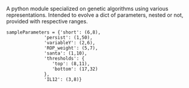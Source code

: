 A python module specialized on genetic algorithms using various representations. 
Intended to evolve a dict of parameters, nested or not, provided with respective ranges.

```
sampleParameters = {'short': (6,8),
              'persist': (1,50),
              'variableY': (2,6),
              'ROP_weight': (5,7),
              'santa': (1,10),
              'thresholds': {
                 'top': (8,11),
                 'bottom': (17,32)
              },
              'IL12': (3,8)}
```

